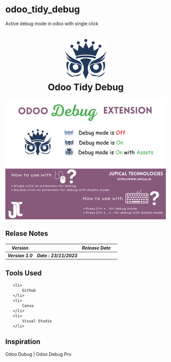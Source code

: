 # odoo_tidy_debug
Active debug mode in odoo with single click

<h1 align="center">
    <img src="icons/assets_128.png"/>
    <div>Odoo Tidy Debug</div>
</h1>

<div align="center">
	<img src="images/debug_tidy_poster.png"/>

</div>

<h2>
Relase Notes
</h2>

<h5>

<table>
<tr>
  <th>
	Version
  <th> 
<th>
	Release Date
  <th> 
</tr>
<tbody>
	<tr>
		<td>
		Version 1.0
		</td>
		<td>
 		Date : 23/11/2023
		</td>
	</tr>
<tbody>
</table>

<h2> Tools Used</h2>
<ul>

	<li>
		Github
	</li>
	<li>
		Canva
	</li>
	<li>
		Visual Studio
	</li>

</ul>
</h5>

<h2>Inspiration</h2>

Odoo Dubug | Odoo Debug Pro